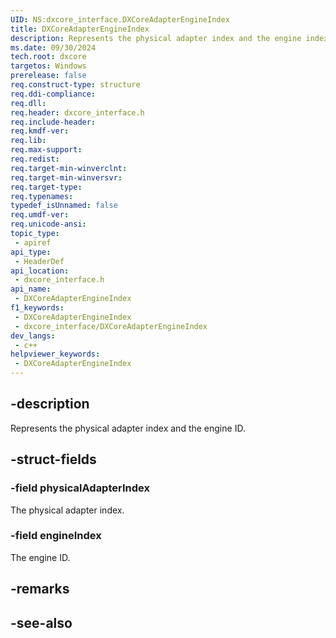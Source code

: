 ```yaml
---
UID: NS:dxcore_interface.DXCoreAdapterEngineIndex
title: DXCoreAdapterEngineIndex
description: Represents the physical adapter index and the engine index.
ms.date: 09/30/2024
tech.root: dxcore
targetos: Windows
prerelease: false
req.construct-type: structure
req.ddi-compliance: 
req.dll: 
req.header: dxcore_interface.h
req.include-header: 
req.kmdf-ver: 
req.lib: 
req.max-support: 
req.redist: 
req.target-min-winverclnt: 
req.target-min-winversvr: 
req.target-type: 
req.typenames: 
typedef_isUnnamed: false
req.umdf-ver: 
req.unicode-ansi: 
topic_type:
 - apiref
api_type:
 - HeaderDef
api_location:
 - dxcore_interface.h
api_name:
 - DXCoreAdapterEngineIndex
f1_keywords:
 - DXCoreAdapterEngineIndex
 - dxcore_interface/DXCoreAdapterEngineIndex
dev_langs:
 - c++
helpviewer_keywords:
 - DXCoreAdapterEngineIndex
---
```


## -description

Represents the physical adapter index and the engine ID.

## -struct-fields

### -field physicalAdapterIndex

The physical adapter index.

### -field engineIndex

The engine ID.

## -remarks

## -see-also
